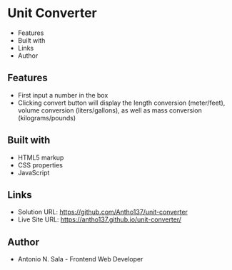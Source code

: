 # Unit Converter

- Features
- Built with
- Links
- Author

## Features

- First input a number in the box 
- Clicking convert button will display the length conversion (meter/feet), volume conversion (liters/gallons), as well as mass conversion (kilograms/pounds)                            

## Built with

- HTML5 markup
- CSS properties
- JavaScript

## Links

- Solution URL: https://github.com/Antho137/unit-converter
- Live Site URL: https://antho137.github.io/unit-converter/

## Author

- Antonio N. Sala - Frontend Web Developer
